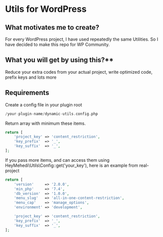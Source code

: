 
# Utils for WordPress

## What motivates me to create?
For every WordPress project, I have used repeatedly the same Utilities. So I have decided to make this repo for WP Community. 

## What you will get by using this?**
Reduce your extra codes from your actual project, write optimized code, prefix keys and lots more

## Requirements
Create a config file in your plugin root 
```php
/your-plugin-name/dynamic-utils.config.php
```


Return array with minimum these items. 
```php
return [
	'project_key' => 'content_restriction',
	'key_prefix'  => '_',
	'key_suffix'  => '_',
];
```


If you pass more items, and can access them using HeyMehedi\Utils\Config::get('your_key'), here is an example from real-project
```php
return [
	'version'     => '2.0.0',
	'min_php'     => '7.4',
	'db_version'  => '1.0.0',
	'menu_slug'   => 'all-in-one-content-restriction',
	'menu_cap'    => 'manage_options',
	'environment' => 'development',

	'project_key' => 'content_restriction',
	'key_prefix'  => '_',
	'key_suffix'  => '_',
];
```